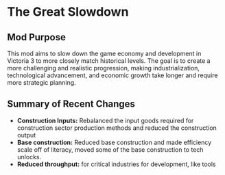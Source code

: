 # The Great Slowdown

## Mod Purpose
This mod aims to slow down the game economy and development in Victoria 3 to more closely match historical levels. The goal is to create a more challenging and realistic progression, making industrialization, technological advancement, and economic growth take longer and require more strategic planning.

## Summary of Recent Changes
- **Construction Inputs:** Rebalanced the input goods required for construction sector production methods and reduced the construction output
- **Base construction:** Reduced base construction and made efficiency scale off of literacy, moved some of the base construction to tech unlocks.
- **Reduced throughput:** for critical industries for development, like tools
